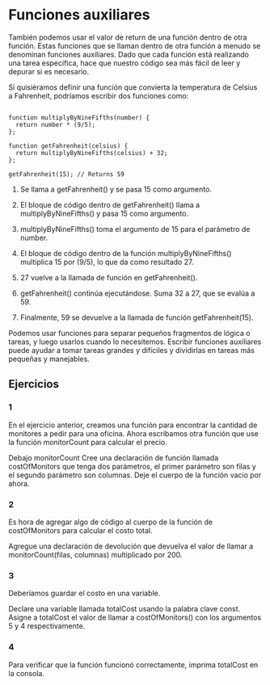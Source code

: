 # Funciones auxiliares

También podemos usar el valor de return de una función dentro de otra función. Estas funciones que se llaman dentro de otra función a menudo se denominan funciones auxiliares. Dado que cada función está realizando una tarea específica, hace que nuestro código sea más fácil de leer y depurar si es necesario.

Si quisiéramos definir una función que convierta la temperatura de Celsius a Fahrenheit, podríamos escribir dos funciones como:

~~~

function multiplyByNineFifths(number) {
  return number * (9/5);
};
 
function getFahrenheit(celsius) {
  return multiplyByNineFifths(celsius) + 32;
};
 
getFahrenheit(15); // Returns 59

~~~

1. Se llama a getFahrenheit() y se pasa 15 como argumento.

2. El bloque de código dentro de getFahrenheit() llama a multiplyByNineFifths() y pasa 15 como argumento.

3. multiplyByNineFifths() toma el argumento de 15 para el parámetro de number.

4. El bloque de código dentro de la función multiplyByNineFifths() multiplica 15 por (9/5), lo que da como resultado 27.

5. 27 vuelve a la llamada de función en getFahrenheit().

6. getFahrenheit() continúa ejecutándose. Suma 32 a 27, que se evalúa a 59.

7. Finalmente, 59 se devuelve a la llamada de función getFahrenheit(15).

Podemos usar funciones para separar pequeños fragmentos de lógica o tareas, y luego usarlos cuando lo necesitemos. Escribir funciones auxiliares puede ayudar a tomar tareas grandes y difíciles y dividirlas en tareas más pequeñas y manejables.

## Ejercicios

### 1

En el ejercicio anterior, creamos una función para encontrar la cantidad de monitores a pedir para una oficina. Ahora escribamos otra función que use la función monitorCount para calcular el precio.

Debajo monitorCount Cree una declaración de función llamada costOfMonitors que tenga dos parámetros, el primer parámetro son filas y el segundo parámetro son columnas. Deje el cuerpo de la función vacío por ahora.

### 2

Es hora de agregar algo de código al cuerpo de la función de costOfMonitors para calcular el costo total.

Agregue una declaración de devolución que devuelva el valor de llamar a monitorCount(filas, columnas) multiplicado por 200.

### 3

Deberíamos guardar el costo en una variable.

Declare una variable llamada totalCost usando la palabra clave const. Asigne a totalCost el valor de llamar a costOfMonitors() con los argumentos 5 y 4 respectivamente.

### 4

Para verificar que la función funcionó correctamente, imprima totalCost en la consola.